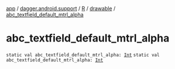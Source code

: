 [app](../../../index.md) / [dagger.android.support](../../index.md) / [R](../index.md) / [drawable](index.md) / [abc_textfield_default_mtrl_alpha](./abc_textfield_default_mtrl_alpha.md)

# abc_textfield_default_mtrl_alpha

`static val abc_textfield_default_mtrl_alpha: `[`Int`](https://kotlinlang.org/api/latest/jvm/stdlib/kotlin/-int/index.html)
`static val abc_textfield_default_mtrl_alpha: `[`Int`](https://kotlinlang.org/api/latest/jvm/stdlib/kotlin/-int/index.html)